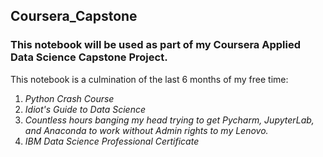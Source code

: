 ## Coursera_Capstone
### This notebook will be used as part of my Coursera Applied Data Science Capstone Project.
This notebook is a culmination of the last 6 months of my free time:
1. *Python Crash Course*
2. *Idiot's Guide to Data Science*
3. *Countless hours banging my head trying to get Pycharm, JupyterLab, and Anaconda to work without Admin rights to my Lenovo.*
3. *IBM Data Science Professional Certificate*
